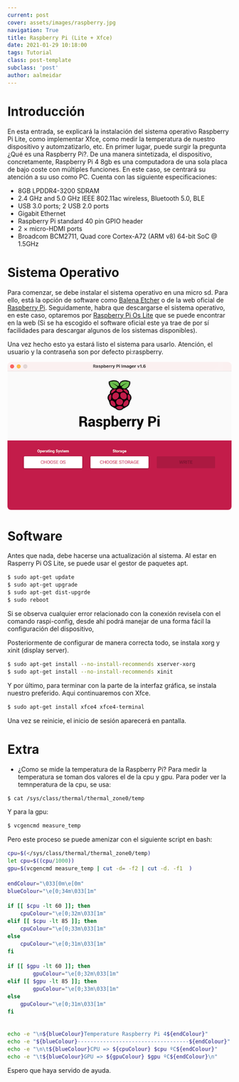 ```yaml
---
current: post
cover: assets/images/raspberry.jpg
navigation: True
title: Raspberry Pi (Lite + Xfce)
date: 2021-01-29 10:18:00
tags: Tutorial
class: post-template
subclass: 'post'
author: aalmeidar
---
```


# Introducción

En esta entrada, se explicará la instalación del sistema operativo Raspberry Pi Lite, como implementar Xfce, como medir la temperatura de nuestro dispositivo y automzatizarlo, etc. 
En primer lugar, puede surgir la pregunta ¿Qué es una Raspberry Pi?. De una manera sintetizada, el dispositivo, concretamente, Raspberry Pi 4 8gb es una computadora de una sola placa de bajo coste con múltiples funciones. En este caso, se centrará su atención a su uso como PC. 
Cuenta con las siguiente especificaciones:
- 8GB LPDDR4-3200 SDRAM
- 2.4 GHz and 5.0 GHz IEEE 802.11ac wireless, Bluetooth 5.0, BLE
- USB 3.0 ports; 2 USB 2.0 ports
- Gigabit Ethernet
- Raspberry Pi standard 40 pin GPIO header
- 2 × micro-HDMI ports 
- Broadcom BCM2711, Quad core Cortex-A72 (ARM v8) 64-bit SoC @ 1.5GHz

# Sistema Operativo

Para comenzar, se debe instalar el sistema operativo en una micro sd. Para ello, está la opción de software como [Balena Etcher](https://www.balena.io/etcher/) o de la web oficial de [Raspberry Pi](https://www.raspberrypi.org/software/). Seguidamente, habra que descargarse el sistema operativo, en este caso, optaremos por [Raspberry Pi Os Lite](https://downloads.raspberrypi.org/raspios_lite_armhf/images/raspios_lite_armhf-2021-05-28/2021-05-07-raspios-buster-armhf-lite.zip) que se puede encontrar en la web (Si se ha escogido el software oficial este ya trae de por sí facilidades para descargar algunos de los sistemas disponibles).

Una vez hecho esto ya estará listo el sistema para usarlo. Atención, el usuario y la contraseña son por defecto pi:raspberry.

[![Raspberry_software](/assets/images/raspsd.jpg)](https://www.raspberrypi.org/software/)

# Software

Antes que nada, debe hacerse una actualización al sistema. Al estar en Rasperry Pi OS Lite, se puede usar el gestor de paquetes apt.

```bash
$ sudo apt-get update
$ sudo apt-get upgrade
$ sudo apt-get dist-upgrde
$ sudo reboot
```
Si se observa cualquier error relacionado con la conexión revisela con el comando raspi-config, desde ahí podrá manejar de una forma fácil la configuración del dispositivo,

Posteriormente de configurar de manera correcta todo, se instala xorg y xinit (display server).
```bash
$ sudo apt-get install --no-install-recommends xserver-xorg
$ sudo apt-get install --no-install-recommends xinit
```
 Y por último, para terminar con la parte de la interfaz gráfica, se instala nuestro preferido. Aqui continuaremos con Xfce.
```bash 
$ sudo apt-get install xfce4 xfce4-terminal
```
Una vez se reinicie, el inicio de sesión aparecerá en pantalla.

# Extra

- ¿Como se mide la temperatura de la Raspberry Pi? 
Para medir la temperatura se toman dos valores el de la cpu y gpu. Para poder ver la temnperatura de la cpu, se usa:
```bash
$ cat /sys/class/thermal/thermal_zone0/temp
```
Y para la gpu:
```bash
$ vcgencmd measure_temp 
```
Pero este proceso se puede amenizar con el siguiente script en bash:
```bash
cpu=$(</sys/class/thermal/thermal_zone0/temp)
let cpu=$((cpu/1000))  
gpu=$(vcgencmd measure_temp | cut -d= -f2 | cut -d. -f1  )

endColour="\033[0m\e[0m"
blueColour="\e[0;34m\033[1m"

if [[ $cpu -lt 60 ]]; then
	cpuColour="\e[0;32m\033[1m"
elif [[ $cpu -lt 85 ]]; then
	cpuColour="\e[0;33m\033[1m"
else 
	cpuColour="\e[0;31m\033[1m"
fi

if [[ $gpu -lt 60 ]]; then   
        gpuColour="\e[0;32m\033[1m"             
elif [[ $gpu -lt 85 ]]; then   
        gpuColour="\e[0;33m\033[1m"
else    
	gpuColour="\e[0;31m\033[1m"
fi  


echo -e "\n${blueColour}Temperature Raspberry Pi 4${endColour}"
echo -e "${blueColour}-----------------------------------${endColour}"
echo -e "\n\t${blueColour}CPU => ${cpuColour} $cpu ºC${endColour}"
echo -e "\t${blueColour}GPU => ${gpuColour} $gpu ºC${endColour}\n"
```

Espero que haya servido de ayuda.
